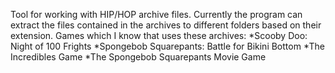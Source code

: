 Tool for working with HIP/HOP archive files.
Currently the program can extract the files contained in the archives to different folders based on their extension.
Games which I know that uses these archives:
*Scooby Doo: Night of 100 Frights
*Spongebob Squarepants: Battle for Bikini Bottom
*The Incredibles Game
*The Spongebob Squarepants Movie Game
